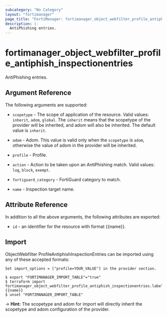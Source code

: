 ```yaml
---
subcategory: "No Category"
layout: "fortimanager"
page_title: "FortiManager: fortimanager_object_webfilter_profile_antiphish_inspectionentries"
description: |-
  AntiPhishing entries.
---
```


# fortimanager_object_webfilter_profile_antiphish_inspectionentries
AntiPhishing entries.

## Argument Reference


The following arguments are supported:

* `scopetype` - The scope of application of the resource. Valid values: `inherit`, `adom`, `global`. The `inherit` means that the scopetype of the provider will be inherited, and adom will also be inherited. The default value is `inherit`.
* `adom` - Adom. This value is valid only when the `scopetype` is `adom`, otherwise the value of adom in the provider will be inherited.
* `profile` - Profile.

* `action` - Action to be taken upon an AntiPhishing match. Valid values: `log`, `block`, `exempt`.

* `fortiguard_category` - FortiGuard category to match.
* `name` - Inspection target name.


## Attribute Reference

In addition to all the above arguments, the following attributes are exported:
* `id` - an identifier for the resource with format {{name}}.

## Import

ObjectWebfilter ProfileAntiphishInspectionEntries can be imported using any of these accepted formats:
```
Set import_options = ["profile=YOUR_VALUE"] in the provider section.

$ export "FORTIMANAGER_IMPORT_TABLE"="true"
$ terraform import fortimanager_object_webfilter_profile_antiphish_inspectionentries.labelname {{name}}
$ unset "FORTIMANAGER_IMPORT_TABLE"
```
-> **Hint:** The scopetype and adom for import will directly inherit the scopetype and adom configuration of the provider.
